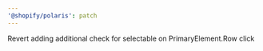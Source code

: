 ```yaml
---
'@shopify/polaris': patch
---
```


Revert adding additional check for selectable on PrimaryElement.Row click
